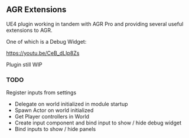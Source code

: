 ## AGR Extensions

UE4 plugin working in tandem with AGR Pro and providing several useful extensions to AGR.

One of which is a Debug Widget:

https://youtu.be/CeB_dLIp8Zs

Plugin still WIP

### TODO

Register inputs from settings

- Delegate on world initialized in module startup
- Spawn Actor on world initialized
- Get Player controllers in World
- Create input component and bind input to show / hide debug widget
- Bind inputs to show / hide panels
